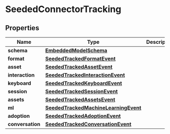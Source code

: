 
# SeededConnectorTracking

## Properties
Name | Type | Description | Notes
------------ | ------------- | ------------- | -------------
**schema** | [**EmbeddedModelSchema**](EmbeddedModelSchema.md) |  |  [optional]
**format** | [**SeededTrackedFormatEvent**](SeededTrackedFormatEvent.md) |  |  [optional]
**asset** | [**SeededTrackedAssetEvent**](SeededTrackedAssetEvent.md) |  |  [optional]
**interaction** | [**SeededTrackedInteractionEvent**](SeededTrackedInteractionEvent.md) |  |  [optional]
**keyboard** | [**SeededTrackedKeyboardEvent**](SeededTrackedKeyboardEvent.md) |  |  [optional]
**session** | [**SeededTrackedSessionEvent**](SeededTrackedSessionEvent.md) |  |  [optional]
**assets** | [**SeededTrackedAssetsEvent**](SeededTrackedAssetsEvent.md) |  |  [optional]
**ml** | [**SeededTrackedMachineLearningEvent**](SeededTrackedMachineLearningEvent.md) |  |  [optional]
**adoption** | [**SeededTrackedAdoptionEvent**](SeededTrackedAdoptionEvent.md) |  |  [optional]
**conversation** | [**SeededTrackedConversationEvent**](SeededTrackedConversationEvent.md) |  |  [optional]



